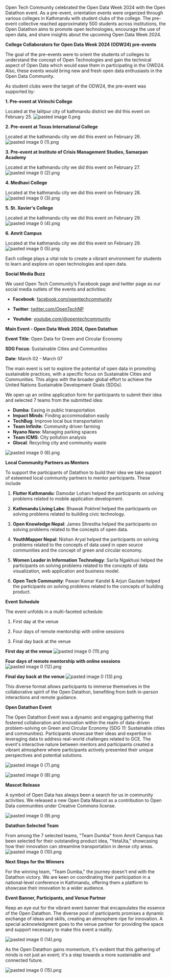 

Open Tech Community celebrated the Open Data Week 2024 with the Open Datathon event. As a pre-event, orientation events were organized through various colleges in Kathmandu with student clubs of the college. The pre-event collective reached approximately 500 students across institutions, the Open Datathon aims to promote open technologies, encourage the use of open data, and share insights about the upcoming Open Data Week 2024.

**College Collaborators for Open Data Week 2024 (ODW24) pre-events**

The goal of the pre-events were to orient the students of colleges to understand the concept of Open Technologies and gain the technical aspect of Open Data which would ease them in participating in the OWD24. Also, these events would bring new and fresh open data enthusiasts in the Open Data Community.

As student clubs were the target of the ODW24, the pre-event was supported by:

**1. Pre-event at Virinchi College**

Located at the lalitpur city of kathmandu district we did this event on February 25.
![pasted image 0.png](https://github.com/opentechcommunity/events/blob/main/owd24/pasted%20image%200.png?raw=true)

**2. Pre-event at Texas International College**

Located at the kathmandu city we did this event on February 26.
![pasted image 0 (1).png](https://github.com/opentechcommunity/events/blob/main/owd24/pasted%20image%200%20(1).png?raw=true)

**3. Pre-event at Institute of Crisis Management Studies, Samarpan Academy**

Located at the kathmandu city we did this event on February 27.
![pasted image 0 (2).png](https://github.com/opentechcommunity/events/blob/main/owd24/pasted%20image%200%20(2).png?raw=true)

**4. Medhavi College**

Located at the kathmandu city we did this event on February 28.
![pasted image 0 (3).png](https://github.com/opentechcommunity/events/blob/main/owd24/pasted%20image%200%20(3).png?raw=true)

**5. St. Xavier's College**

Located at the kathmandu city we did this event on February 29.
![pasted image 0 (4).png](https://github.com/opentechcommunity/events/blob/main/owd24/pasted%20image%200%20(4).png?raw=true)

**6. Amrit Campus**

Located at the kathmandu city we did this event on February 29.
![pasted image 0 (5).png](https://github.com/opentechcommunity/events/blob/main/owd24/pasted%20image%200%20(5).png?raw=true)

Each college plays a vital role to create a vibrant environment for students to learn and explore on open technologies and open data.


**Social Media Buzz**

We used Open Tech Community’s Facebook page and twitter page as our social media outlets of the events and activities:

-   **Facebook**: [facebook.com/opentechcommunity](https://facebook.com/opentechcommunity)
    
-   **Twitter**: [twitter.com/OpenTechNP](https://twitter.com/OpenTechNP)

-   **Youtube**: [youtube.com/@opentechcommunity](https://www.youtube.com/watch?v=YsBu2_bWBIg&ab_channel=OpenTechCommunity)
    


**Main Event - Open Data Week 2024, Open Datathon**

**Event Title**: Open Data for Green and Circular Economy

**SDG Focus**: Sustainable Cities and Communities

**Date**: March 02 - March 07

The main event is set to explore the potential of open data in promoting sustainable practices, with a specific focus on Sustainable Cities and Communities. This aligns with the broader global effort to achieve the United Nations Sustainable Development Goals (SDGs).

We open up an online application form for participants to submit their idea and selected 7 teams from the submitted idea:
- **Dumba**: Easing in public transportation
- **Impact Minds**: Finding accommodation easily
- **TechBug**: Improve local bus transportation
- **Team Infinite**: Community driven farming
- **Nyano Nano**: Managing parking spaces
- **Team ICMS**: City pollution analysis
- **Glocal**: Recycling city and community waste

![pasted image 0 (6).png](https://github.com/opentechcommunity/events/blob/main/owd24/pasted%20image%200%20(6).png?raw=true)


**Local Community Partners as Mentors**

To support the participants of Datathon to build their idea we take support of esteemed local community partners to mentor participants. These include

1.  **Flutter Kathmandu**: Damodar Lohani helped the participants on solving problems related to mobile application development.
    
2.  **Kathmandu Living Labs**: Bhawak Pokhrel helped the participants on solving problems related to building civic technology.
    
3.  **Open Knowledge Nepal**: James Shrestha helped the participants on solving problems related to the concepts of open data.
    
4.  **YouthMapper Nepal**: Nishan Aryal helped the participants on solving problems related to the concepts of data used in open source communities and the concept of green and circular economy.
    
5.  **Women Leader in Information Technology**: Sarila Ngakhusi helped the participants on solving problems related to the concepts of data visualization, web application and business model.
    
6.  **Open Tech Community**: Pawan Kumar Kandel & Arjun Gautam helped the participants on solving problems related to the concepts of building product.


    
**Event Schedule**

The event unfolds in a multi-faceted schedule:

1.  First day at the venue
    
2.  Four days of remote mentorship with online sessions
    
3.  Final day back at the venue
    

**First day at the venue**
![pasted image 0 (11).png](https://github.com/opentechcommunity/events/blob/main/owd24/pasted%20image%200%20(11).png?raw=true)

**Four days of remote mentorship with online sessions**
![pasted image 0 (12).png](https://github.com/opentechcommunity/events/blob/main/owd24/pasted%20image%200%20(12).png?raw=true)

**Final day back at the venue**
![pasted image 0 (13).png](https://github.com/opentechcommunity/events/blob/main/owd24/pasted%20image%200%20(13).png?raw=true)

This diverse format allows participants to immerse themselves in the collaborative spirit of the Open Datathon, benefiting from both in-person interactions and remote guidance.

**Open Datathon Event**

The Open Datathon Event was a dynamic and engaging gathering that fostered collaboration and innovation within the realm of data-driven problem-solving on Green and Circular Economy (SDG 11: Sustainable cities and communities). Participants showcase their ideas and expertise in leveraging data to address real-world challenges related to GCE. The event's interactive nature between mentors and participants created a vibrant atmosphere where participants actively presented their unique perspectives and potential solutions.

![pasted image 0 (7).png](https://github.com/opentechcommunity/events/blob/main/owd24/pasted%20image%200%20(7).png?raw=true)

![pasted image 0 (8).png](https://github.com/opentechcommunity/events/blob/main/owd24/pasted%20image%200%20(8).png?raw=true)

**Mascot Release**

A symbol of Open Data has always been a search for us in community activities. We released a new Open Data Mascot as a contribution to Open Data communities under Creative Commons license.

![pasted image 0 (9).png](https://github.com/opentechcommunity/events/blob/main/owd24/pasted%20image%200%20(9).png?raw=true)

**Datathon Selected Team**

From among the 7 selected teams, "Team Dumba" from Amrit Campus has been selected for their outstanding product idea, "YetaUta," showcasing how their innovation can streamline transportation in dense city areas.
![pasted image 0 (10).png](https://github.com/opentechcommunity/events/blob/main/owd24/pasted%20image%200%20(10).png?raw=true)

**Next Steps for the Winners**

For the winning team, "Team Dumba," the journey doesn't end with the Datathon victory. We are keen on coordinating their participation in a national-level conference in Kathmandu, offering them a platform to showcase their innovation to a wider audience.

**Event Banner, Participants, and Venue Partner**

Keep an eye out for the vibrant event banner that encapsulates the essence of the Open Datathon. The diverse pool of participants promises a dynamic exchange of ideas and skills, creating an atmosphere ripe for innovation. A special acknowledgment goes to the venue partner for providing the space and support necessary to make this event a reality.

![pasted image 0 (14).png](https://github.com/opentechcommunity/events/blob/main/owd24/pasted%20image%200%20(14).png?raw=true)

As the Open Datathon gains momentum, it's evident that this gathering of minds is not just an event; it's a step towards a more sustainable and connected future.

![pasted image 0 (15).png](https://github.com/opentechcommunity/events/blob/main/owd24/pasted%20image%200%20(15).png?raw=true)
